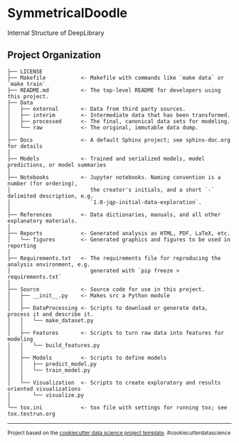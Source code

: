 SymmetricalDoodle
==============================

Internal Structure of DeepLibrary

Project Organization
------------

    ├── LICENSE
    ├── Makefile           <- Makefile with commands like `make data` or `make train`
    ├── README.md          <- The top-level README for developers using this project.
    ├── Data
    │   ├── external       <- Data from third party sources.
    │   ├── interim        <- Intermediate data that has been transformed.
    │   ├── processed      <- The final, canonical data sets for modeling.
    │   └── raw            <- The original, immutable data dump.
    │
    ├── Docs               <- A default Sphinx project; see sphinx-doc.org for details
    │
    ├── Models             <- Trained and serialized models, model predictions, or model summaries
    │
    ├── Notebooks          <- Jupyter notebooks. Naming convention is a number (for ordering),
    │                         the creator's initials, and a short `-` delimited description, e.g.
    │                         `1.0-jqp-initial-data-exploration`.
    │
    ├── References         <- Data dictionaries, manuals, and all other explanatory materials.
    │
    ├── Reports            <- Generated analysis as HTML, PDF, LaTeX, etc.
    │   └── figures        <- Generated graphics and figures to be used in reporting
    │
    ├── Requirements.txt   <- The requirements file for reproducing the analysis environment, e.g.
    │                         generated with `pip freeze > requirements.txt`
    │
    ├── Source             <- Source code for use in this project.
    │   ├── __init__.py    <- Makes src a Python module
    │   │
    │   ├── DataProcessing <- Scripts to download or generate data, process it and describe it.
    │   │   └── make_dataset.py
    │   │
    │   ├── Features       <- Scripts to turn raw data into features for modeling
    │   │   └── build_features.py
    │   │
    │   ├── Models         <- Scripts to define models
    │   │   ├── predict_model.py
    │   │   └── train_model.py
    │   │
    │   └── Visualization  <- Scripts to create exploratory and results oriented visualizations
    │       └── visualize.py
    │
    └── tox.ini            <- tox file with settings for running tox; see tox.testrun.org


--------

<p><small>Project based on the <a target="_blank" href="https://drivendata.github.io/cookiecutter-data-science/">cookiecutter data science project template</a>. #cookiecutterdatascience</small></p>
